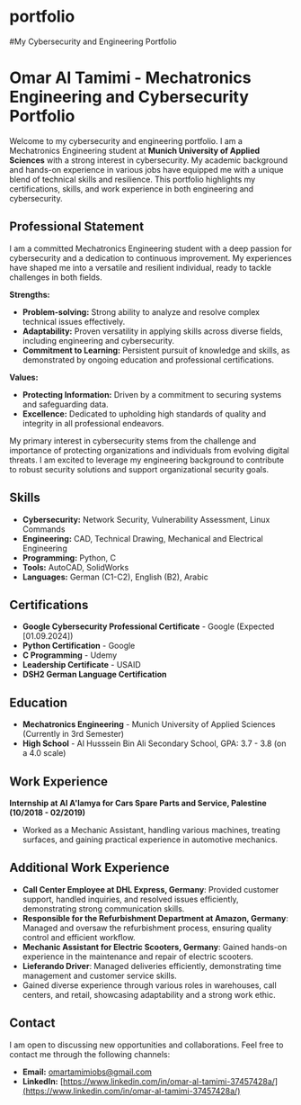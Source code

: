 # portfolio
#My Cybersecurity and Engineering Portfolio
# **Omar Al Tamimi - Mechatronics Engineering and Cybersecurity Portfolio**

Welcome to my cybersecurity and engineering portfolio. I am a Mechatronics Engineering student at **Munich University of Applied Sciences** with a strong interest in cybersecurity. My academic background and hands-on experience in various jobs have equipped me with a unique blend of technical skills and resilience. This portfolio highlights my certifications, skills, and work experience in both engineering and cybersecurity.

## **Professional Statement**

I am a committed Mechatronics Engineering student with a deep passion for cybersecurity and a dedication to continuous improvement. My experiences have shaped me into a versatile and resilient individual, ready to tackle challenges in both fields.

**Strengths:**
- **Problem-solving:** Strong ability to analyze and resolve complex technical issues effectively.
- **Adaptability:** Proven versatility in applying skills across diverse fields, including engineering and cybersecurity.
- **Commitment to Learning:** Persistent pursuit of knowledge and skills, as demonstrated by ongoing education and professional certifications.

**Values:**
- **Protecting Information:** Driven by a commitment to securing systems and safeguarding data.
- **Excellence:** Dedicated to upholding high standards of quality and integrity in all professional endeavors.

My primary interest in cybersecurity stems from the challenge and importance of protecting organizations and individuals from evolving digital threats. I am excited to leverage my engineering background to contribute to robust security solutions and support organizational security goals.

## **Skills**
- **Cybersecurity:** Network Security, Vulnerability Assessment, Linux Commands
- **Engineering:** CAD, Technical Drawing, Mechanical and Electrical Engineering
- **Programming:** Python, C
- **Tools:** AutoCAD, SolidWorks
- **Languages:** German (C1-C2), English (B2), Arabic

## **Certifications**
- **Google Cybersecurity Professional Certificate** - Google (Expected [01.09.2024])
- **Python Certification** - Google
- **C Programming** - Udemy
- **Leadership Certificate** - USAID
- **DSH2 German Language Certification**

## **Education**
- **Mechatronics Engineering** - Munich University of Applied Sciences (Currently in 3rd Semester)
- **High School** - Al Husssein Bin Ali Secondary School, GPA: 3.7 - 3.8 (on a 4.0 scale)

## **Work Experience**

**Internship at Al A'lamya for Cars Spare Parts and Service, Palestine (10/2018 - 02/2019)**  
- Worked as a Mechanic Assistant, handling various machines, treating surfaces, and gaining practical experience in automotive mechanics.

## **Additional Work Experience**  
- **Call Center Employee at DHL Express, Germany**: Provided customer support, handled inquiries, and resolved issues efficiently, demonstrating strong communication skills.  
- **Responsible for the Refurbishment Department at Amazon, Germany**: Managed and oversaw the refurbishment process, ensuring quality control and efficient workflow.  
- **Mechanic Assistant for Electric Scooters, Germany**: Gained hands-on experience in the maintenance and repair of electric scooters.  
- **Lieferando Driver**: Managed deliveries efficiently, demonstrating time management and customer service skills.  
- Gained diverse experience through various roles in warehouses, call centers, and retail, showcasing adaptability and a strong work ethic.

## **Contact**
I am open to discussing new opportunities and collaborations. Feel free to contact me through the following channels:

- **Email:** omartamimiobs@gmail.com
- **LinkedIn:** [https://www.linkedin.com/in/omar-al-tamimi-37457428a/](https://www.linkedin.com/in/omar-al-tamimi-37457428a/)
